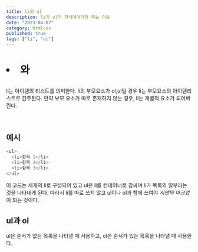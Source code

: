 ```yaml
---
title: li와 ul
description: li가 ul의 자식어야아만 하는 이유
date: "2023-04-07"
category: htmlcss
published: true
tags: ["li", "ul"]
---
```


# <li> 와 <ul>

li는 아이템의 리스트를 의미한다. li의 부모요소가 ol,ul일 경우 li는 부모요소의 아이템리스트로 간주된다. 만약 부모 요소가 따로 존재하지 않는 경우, li는 개별적 요소가 되어버린다.

</br>

## 예시

```javascript
<ul>
  <li>항목 1</li>
  <li>항목 2</li>
  <li>항목 3</li>
</ul>
```

이 코드는 세개의 li로 구성되어 있고 ul은 li를 컨테이너로 감싸며 li가 목록의 일부라는 것을 나타내게 된다. 따라서 li를 따로 쓰지 않고 ul이나 ol과 함께 쓰여야 *시맨틱 마크업*이 되는 것이다.

## ul과 ol

ul은 순서가 없는 목록을 나타낼 때 사용하고, ol은 순서가 있는 목록을 나타낼 때 사용한다.
